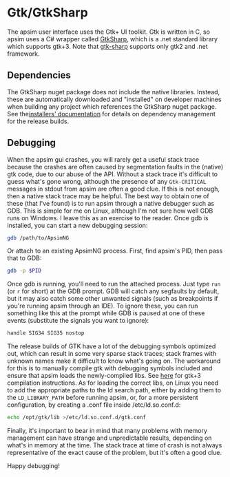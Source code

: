 # Gtk/GtkSharp

The apsim user interface uses the Gtk+ UI toolkit. Gtk is written in C, so apsim uses a C# wrapper called [GtkSharp](https://github.com/GtkSharp/GtkSharp), which is a .net standard library which supports gtk+3. Note that [gtk-sharp](https://github.com/mono/gtk-sharp) supports only gtk2 and .net framework.

## Dependencies

The GtkSharp nuget package does not include the native libraries. Instead, these are automatically downloaded and "installed" on developer machines when building any project which references the GtkSharp nuget package. See the[installers' documentation](installers.md) for details on dependency management for the release builds.

## Debugging

When the apsim gui crashes, you will rarely get a useful stack trace because the crashes are often caused by segmentation faults in the (native) gtk code, due to our abuse of the API. Without a stack trace it's difficult to guess what's gone wrong, although the presence of any `Gtk-CRITICAL` messages in stdout from apsim are often a good clue. If this is not enough, then a native stack trace may be helpful. The best way to obtain one of these (that I've found) is to run apsim through a native debugger such as GDB. This is simple for me on Linux, although I'm not sure how well GDB runs on Windows. I leave this as an exercise to the reader. Once gdb is installed, you can start a new debugging session:

```bash
gdb /path/to/ApsimNG
```

Or attach to an existing ApsimNG process. First, find apsim's PID, then pass that to GDB:

```bash
gdb -p $PID
```

Once gdb is running, you'll need to run the attached process. Just type `run` (or `r` for short) at the GDB prompt. GDB will catch any segfaults by default, but it may also catch some other unwanted signals (such as breakpoints if you're running apsim through an IDE). To ignore these, you can run something like this at the prompt while GDB is paused at one of these events (substitute the signals you want to ignore):

```bash
handle SIG34 SIG35 nostop
```

The release builds of GTK have a lot of the debugging symbols optimized out, which can result in some very sparse stack traces; stack frames with unknown names make it difficult to know what's going on. The workaround for this is to manually compile gtk with debugging symbols included and ensure that apsim loads the newly-compiled libs. See [here](https://docs.gtk.org/gtk3/building.html) for gtk+3 compilation instructions. As for loading the correct libs, on Linux you need to add the appropriate paths to the ld search path, either by adding them to the `LD_LIBRARY_PATH` before running apsim, or, for a more persistent configuration, by creating a .conf file inside /etc/ld.so.conf.d:

```bash
echo /opt/gtk/lib >/etc/ld.so.conf.d/gtk.conf
```

Finally, it's important to bear in mind that many problems with memory management can have strange and unpredictable results, depending on what's in memory at the time. The stack trace at time of crash is not always representative of the exact cause of the problem, but it's often a good clue.

Happy debugging!
